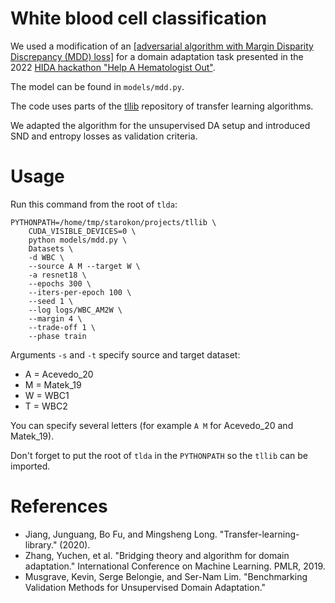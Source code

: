 # White blood cell classification

We used a modification of an [[adversarial algorithm with Margin Disparity Discrepancy (MDD) loss]](http://proceedings.mlr.press/v97/zhang19i/zhang19i.pdf) for a domain
adaptation task presented in the 2022 [HIDA hackathon "Help A Hematologist Out"](https://www.helmholtz-hida.de/en/events/data-challenge-help-a-hematologist-out/).
 
The model can be found in `models/mdd.py`.

The code uses parts of the [tllib](https://github.com/thuml/Transfer-Learning-Library) repository of transfer learning algorithms.

We adapted the algorithm for the unsupervised DA setup and introduced SND and entropy losses as validation criteria.

# Usage

Run this command from the root of `tlda`:

    PYTHONPATH=/home/tmp/starokon/projects/tllib \
        CUDA_VISIBLE_DEVICES=0 \
        python models/mdd.py \
        Datasets \
        -d WBC \
        --source A M --target W \
        -a resnet18 \
        --epochs 300 \
        --iters-per-epoch 100 \
        --seed 1 \
        --log logs/WBC_AM2W \
        --margin 4 \
        --trade-off 1 \
        --phase train

Arguments `-s` and `-t` specify source and target dataset:

* A = Acevedo_20
* M = Matek_19
* W = WBC1
* T = WBC2

You can specify several letters (for example `A M` for Acevedo_20 and Matek_19).

Don't forget to put the root of `tlda` in the `PYTHONPATH` so the `tllib` can be imported.

# References

* Jiang, Junguang, Bo Fu, and Mingsheng Long. "Transfer-learning-library." (2020).
* Zhang, Yuchen, et al. "Bridging theory and algorithm for domain adaptation." International Conference on Machine Learning. PMLR, 2019.
* Musgrave, Kevin, Serge Belongie, and Ser-Nam Lim. "Benchmarking Validation Methods for Unsupervised Domain Adaptation."

